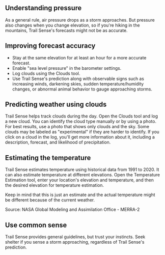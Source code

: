## Understanding pressure

As a general rule, air pressure drops as a storm approaches. But pressure also changes when you change elevation, so if you're hiking in the mountains, Trail Sense's forecasts might not be as accurate.

## Improving forecast accuracy

- Stay at the same elevation for at least an hour for a more accurate forecast.
- Enable "sea level pressure" in the barometer settings.
- Log clouds using the Clouds tool.
- Use Trail Sense's prediction along with observable signs such as increasing winds, darkening skies, sudden temperature/humidity changes, or abnormal animal behavior to gauge approaching storms.

## Predicting weather using clouds

Trail Sense helps track clouds during the day. Open the Clouds tool and log a new cloud. You can identify the cloud type manually or by using a photo. For best results, use a photo that shows only clouds and the sky. Some clouds may be labeled as "experimental" if they are harder to identify. If you click on a cloud in the log, you'll get more information about it, including a description, forecast, and likelihood of precipitation.

## Estimating the temperature

Trail Sense estimates temperature using historical data from 1991 to 2020. It can also estimate temperature at different elevations. Open the Temperature Estimation tool, enter your location's elevation and temperature, and then the desired elevation for temperature estimation.

Keep in mind that this is just an estimate and the actual temperature might be different because of the current weather.

Source: NASA Global Modeling and Assimilation Office - MERRA-2

## Use common sense

Trail Sense provides general guidelines, but trust your instincts. Seek shelter if you sense a storm approaching, regardless of Trail Sense's prediction.

